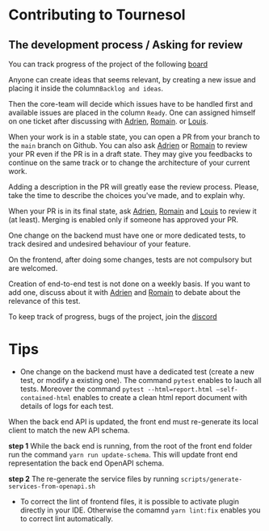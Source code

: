 # Contributing to Tournesol

## The development process / Asking for review
You can track progress of the project of the following [board](https://github.com/tournesol-app/tournesol/projects/9)

Anyone can create ideas that seems relevant, by creating a new issue and placing it inside the column`Backlog and ideas`.

Then the core-team will decide which issues have to be handled first and available issues are placed in the column `Ready`. One can assigned himself on one ticket after discussing with [Adrien][Adrien], [Romain][Romain]. or [Louis][Louis].

When your work is in a stable state, you can open a PR from your branch to the `main` branch on Github. You can also ask [Adrien][Adrien] or [Romain][Romain] to review your PR even if the PR is in a draft state. They may give you feedbacks to continue on the same track or to change the architecture of your current work.

Adding a description in the PR will greatly ease the review process. Please, take the time to describe the choices you've made, and to explain why. 

When your PR is in its final state, ask [Adrien][Adrien], [Romain][Romain] and [Louis][Louis] to review it (at least). Merging is enabled only if someone has approved your PR.

One change on the backend must have one or more dedicated tests, to track desired and undesired behaviour of your feature.

On the frontend, after doing some changes, tests are not compulsory but are welcomed.

Creation of end-to-end test is not done on a weekly basis. If you want to add one, discuss about it with [Adrien][Adrien] and [Romain][Romain] to debate about the relevance of this test.

To keep track of progress, bugs of the project, join the [discord][tournesol-discord-join]

# Tips

- One change on the backend must have a dedicated test (create a new test, or modify a existing one). The command `pytest` enables to lauch all tests.
Moreover the command `pytest --html=report.html –self-contained-html` enables to create a clean html report document with details of logs for each test.

When the back end API is updated, the front end must re-generate its local client to match the new API schema.

**step 1** While the back end is running, from the root of the front end folder run the command `yarn run update-schema`. This will update front end representation the back end OpenAPI schema.

**step 2** The re-generate the service files by running `scripts/generate-services-from-openapi.sh`

- To correct the lint of frontend files, it is possible to activate plugin directly in your IDE. Otherwise the comamnd `yarn lint:fix` enables you to correct lint automatically.

[tournesol-discord-join]: https://discord.gg/WvcSG55Bf3
[Adrien]: https://github.com/amatissart
[Romain]: https://github.com/GresilleSiffle
[Louis]: https://github.com/lfaucon
